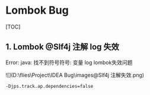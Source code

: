 # Lombok Bug

[TOC]

## 1. Lombok @Slf4j 注解 log 失效

Error: java: 找不到符号符号: 变量 log lombok失效问题

![](D:\flies\Project\IDEA Bug\images\@Slf4j 注解失效.png)

```
-Djps.track.ap.dependencies=false
```
